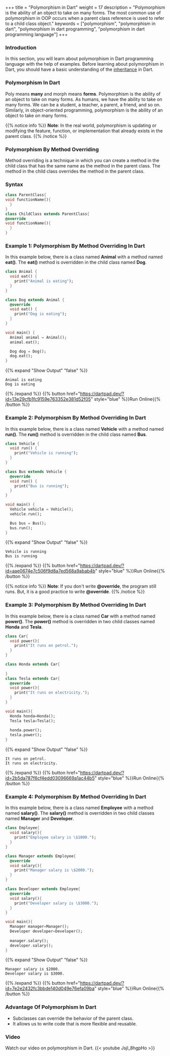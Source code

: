 +++
title = "Polymorphism in Dart"
weight = 17
description = "Polymorphism is the ability of an object to take on many forms. The most common use of polymorphism in OOP occurs when a parent class reference is used to refer to a child class object."
keywords = ["polymorphism", "polymorphism in dart", "polymorphism in dart programming", "polymorphism in dart programming language"]
+++

### Introduction
In this section, you will learn about polymorphism in Dart programming language with the help of examples. Before learning about polymorphism in Dart, you should have a basic understanding of the [inheritance](/object-oriented-programming/inheritance-in-dart/) in Dart.

### Polymorphism In Dart
Poly means **many** and morph means **forms**. Polymorphism is the ability of an object to take on many forms. As humans, we have the ability to take on many forms. We can be a student, a teacher, a parent, a friend, and so on. Similarly, in object-oriented programming, polymorphism is the ability of an object to take on many forms. 

{{% notice info %}}
**Note**:  In the real world, polymorphism is updating or modifying the feature, function, or implementation that already exists in the parent class. 
{{% /notice %}}

### Polymorphism By Method Overriding
Method overriding is a technique in which you can create a method in the child class that has the same name as the method in the parent class. The method in the child class overrides the method in the parent class.

### Syntax
```dart
class ParentClass{
void functionName(){
  }
}
class ChildClass extends ParentClass{
@override 
void functionName(){
  }
}
```

### Example 1: Polymorphism By Method Overriding In Dart
In this example below, there is a class named **Animal** with a method named **eat()**. The **eat()** method is overridden in the child class named **Dog**.

```dart
class Animal {
  void eat() {
    print("Animal is eating");
  }
}

class Dog extends Animal {
  @override
  void eat() {
    print("Dog is eating");
  }
}

void main() {
  Animal animal = Animal();
  animal.eat();

  Dog dog = Dog();
  dog.eat();
}
```
{{% expand "Show Output" "false" %}}
```plaintext
Animal is eating
Dog is eating
```
{{% /expand %}}
{{% button href="https://dartpad.dev/?id=13e29cfb1fc9159e763352e381d52f05" style="blue" %}}Run Online{{% /button %}}

### Example 2: Polymorphism By Method Overriding In Dart
In this example below, there is a class named **Vehicle** with a method named **run()**. The **run()** method is overridden in the child class named **Bus**.

```dart
class Vehicle {
  void run() {
    print("Vehicle is running");
  }
}

class Bus extends Vehicle {
  @override
  void run() {
    print("Bus is running");
  }
}

void main() {
  Vehicle vehicle = Vehicle();
  vehicle.run();

  Bus bus = Bus();
  bus.run();
}
```
{{% expand "Show Output" "false" %}}
```plaintext
Vehicle is running
Bus is running
```
{{% /expand %}}
{{% button href="https://dartpad.dev/?id=aae0674e7c506f9d8a7ed568a9abab4b" style="blue" %}}Run Online{{% /button %}}

{{% notice info %}}
**Note**:  If you don't write **@override**, the program still runs. But, it is a good practice to write **@override**. 
{{% /notice %}}

### Example 3: Polymorphism By Method Overriding In Dart
In this example below, there is a class named **Car** with a method named **power()**. The **power()** method is overridden in two child classes named **Honda** and **Tesla**.
```dart
class Car{
  void power(){
    print("It runs on petrol.");
  }
}

class Honda extends Car{
  
}
class Tesla extends Car{
  @override
  void power(){
    print("It runs on electricity.");
  }
}

void main(){
  Honda honda=Honda();
  Tesla tesla=Tesla();
  
  honda.power();
  tesla.power();
}
```
{{% expand "Show Output" "false" %}}
```plaintext
It runs on petrol.
It runs on electricity.
```
{{% /expand %}}
{{% button href="https://dartpad.dev/?id=2b5da787f6cf4edd03096669a1ac44b5" style="blue" %}}Run Online{{% /button %}}

### Example 4: Polymorphism By Method Overriding In Dart
In this example below, there is a class named **Employee** with a method named **salary()**. The **salary()** method is overridden in two child classes named **Manager** and **Developer**.
```dart
class Employee{
  void salary(){
    print("Employee salary is \$1000.");
  }
}

class Manager extends Employee{
  @override
  void salary(){
    print("Manager salary is \$2000.");
  }
}

class Developer extends Employee{
  @override
  void salary(){
    print("Developer salary is \$3000.");
  }
}

void main(){
  Manager manager=Manager();
  Developer developer=Developer();
  
  manager.salary();
  developer.salary();
}
```
{{% expand "Show Output" "false" %}}
```plaintext
Manager salary is $2000.
Developer salary is $3000.
```
{{% /expand %}}
{{% button href="https://dartpad.dev/?id=7e2e2432fc3bbde140d049e76efa09ba" style="blue" %}}Run Online{{% /button %}}


### Advantage Of Polymorphism In Dart
- Subclasses can override the behavior of the parent class.
- It allows us to write code that is more flexible and reusable. 

### Video
Watch our video on polymorphism in Dart.
{{< youtube JsjI_8hgpHo >}}